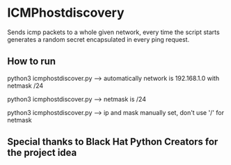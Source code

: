 # ICMPhostdiscovery

Sends icmp packets to a whole given network, every time the script starts generates a random secret encapsulated in every ping request.

## How to run

python3 icmphostdiscover.py --> automatically network is 192.168.1.0 with netmask /24

python3 icmphostdiscover.py <Network ip> --> netmask is /24

python3 icmphostdiscover.py <Network ip> <NetMask>--> ip and mask manually set, don't use '/' for netmask

## Special thanks to Black Hat Python Creators for the project idea
